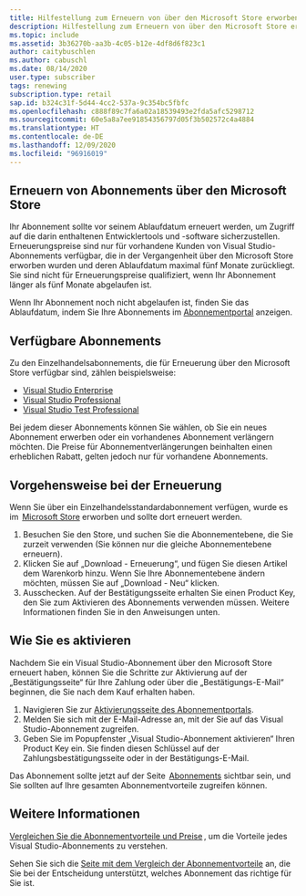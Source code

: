 ```yaml
---
title: Hilfestellung zum Erneuern von über den Microsoft Store erworbenen Visual Studio-Abonnements.
description: Hilfestellung zum Erneuern von über den Microsoft Store erworbenen Visual Studio-Abonnements.
ms.topic: include
ms.assetid: 3b36270b-aa3b-4c05-b12e-4df8d6f823c1
author: caitybuschlen
ms.author: cabuschl
ms.date: 08/14/2020
user.type: subscriber
tags: renewing
subscription.type: retail
sap.id: b324c31f-5d44-4cc2-537a-9c354bc5fbfc
ms.openlocfilehash: c888f89c7fa6a02a18539493e2fda5afc5298712
ms.sourcegitcommit: 60e5a8a7ee91854356797d05f3b502572c4a4884
ms.translationtype: HT
ms.contentlocale: de-DE
ms.lasthandoff: 12/09/2020
ms.locfileid: "96916019"
---
```

## <a name="renewing-subscriptions-through-microsoft-store"></a>Erneuern von Abonnements über den Microsoft Store 

Ihr Abonnement sollte vor seinem Ablaufdatum erneuert werden, um Zugriff auf die darin enthaltenen Entwicklertools und -software sicherzustellen. Erneuerungspreise sind nur für vorhandene Kunden von Visual Studio-Abonnements verfügbar, die in der Vergangenheit über den Microsoft Store erworben wurden und deren Ablaufdatum maximal fünf Monate zurückliegt. Sie sind nicht für Erneuerungspreise qualifiziert, wenn Ihr Abonnement länger als fünf Monate abgelaufen ist. 

Wenn Ihr Abonnement noch nicht abgelaufen ist, finden Sie das Ablaufdatum, indem Sie Ihre Abonnements im [Abonnementportal](https://my.visualstudio.com/subscriptions) anzeigen. 

## <a name="subscriptions-available"></a>Verfügbare Abonnements 

Zu den Einzelhandelsabonnements, die für Erneuerung über den Microsoft Store verfügbar sind, zählen beispielsweise: 

* [Visual Studio Enterprise](https://www.microsoft.com/en-us/p/visual-studio-enterprise-subscription/DG7GMGF0DST4/0003?rtc=1&activetab=pivot:overviewtab) 
* [Visual Studio Professional](https://www.microsoft.com/p/visual-studio-professional-subscription/dg7gmgf0dst3?activetab=pivot%3aoverviewtab) 
* [Visual Studio Test Professional](https://www.microsoft.com/p/visual-studio-test-professional-subscription/dg7gmgf0dst6?activetab=pivot%3aoverviewtab) 

Bei jedem dieser Abonnements können Sie wählen, ob Sie ein neues Abonnement erwerben oder ein vorhandenes Abonnement verlängern möchten. Die Preise für Abonnementverlängerungen beinhalten einen erheblichen Rabatt, gelten jedoch nur für vorhandene Abonnements.  

## <a name="how-to-renew"></a>Vorgehensweise bei der Erneuerung 

Wenn Sie über ein Einzelhandelsstandardabonnement verfügen, wurde es im  [Microsoft Store](https://www.microsoft.com/store) erworben und sollte dort erneuert werden.  

1. Besuchen Sie den Store, und suchen Sie die Abonnementebene, die Sie zurzeit verwenden (Sie können nur die gleiche Abonnementebene erneuern). 
1. Klicken Sie auf „Download - Erneuerung“, und fügen Sie diesen Artikel dem Warenkorb hinzu. Wenn Sie Ihre Abonnementebene ändern möchten, müssen Sie auf „Download - Neu“ klicken.  
1. Ausschecken. Auf der Bestätigungsseite erhalten Sie einen Product Key, den Sie zum Aktivieren des Abonnements verwenden müssen. Weitere Informationen finden Sie in den Anweisungen unten. 

## <a name="how-to-activate"></a>Wie Sie es aktivieren  

Nachdem Sie ein Visual Studio-Abonnement über den Microsoft Store erneuert haben, können Sie die Schritte zur Aktivierung auf der „Bestätigungsseite“ für Ihre Zahlung oder über die „Bestätigungs-E-Mail“ beginnen, die Sie nach dem Kauf erhalten haben. 

1. Navigieren Sie zur [Aktivierungsseite des Abonnementportals](https://my.visualstudio.com/subscriptions/activate). 
1. Melden Sie sich mit der E-Mail-Adresse an, mit der Sie auf das Visual Studio-Abonnement zugreifen. 
1. Geben Sie im Popupfenster „Visual Studio-Abonnement aktivieren“ Ihren Product Key ein. Sie finden diesen Schlüssel auf der Zahlungsbestätigungsseite oder in der Bestätigungs-E-Mail. 

Das Abonnement sollte jetzt auf der Seite  [Abonnements](https://my.visualstudio.com/subscriptions) sichtbar sein, und Sie sollten auf Ihre gesamten Abonnementvorteile zugreifen können. 

## <a name="more-information"></a>Weitere Informationen 

[Vergleichen Sie die Abonnementvorteile und Preise](https://visualstudio.microsoft.com/vs/pricing/) , um die Vorteile jedes Visual Studio-Abonnements zu verstehen. 

Sehen Sie sich die [Seite mit dem Vergleich der Abonnementvorteile](https://visualstudio.microsoft.com/vs/benefits/) an, die Sie bei der Entscheidung unterstützt, welches Abonnement das richtige für Sie ist.